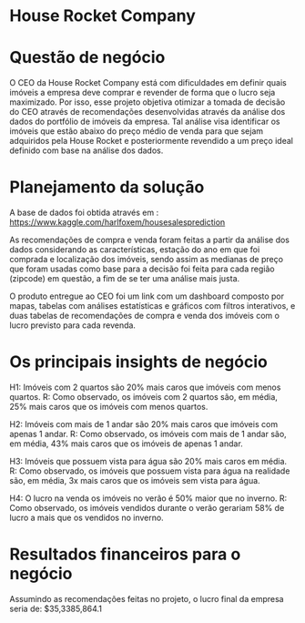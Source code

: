 # House Rocket Company

# Questão de negócio

O CEO da House Rocket Company está com dificuldades em definir quais imóveis a empresa deve comprar e revender de forma que o lucro seja maximizado. 
Por isso, esse projeto objetiva otimizar a tomada de decisão do CEO através de recomendações desenvolvidas através da análise dos dados do portfólio de imóveis da empresa. Tal análise visa identificar os imóveis que estão abaixo do preço médio de venda para que sejam adquiridos pela House Rocket e posteriormente revendido a um preço ideal definido com base na análise dos dados. 

# Planejamento da solução

A base de dados foi obtida através em : https://www.kaggle.com/harlfoxem/housesalesprediction

As recomendações de compra e venda foram feitas a partir da análise dos dados considerando as características, estação do ano em que foi comprada e localização dos imóveis, sendo assim as medianas de preço que foram usadas como base para a decisão foi feita para cada região (zipcode) em questão, a fim de se ter uma análise mais justa.

O produto entregue ao CEO foi um link com um dashboard composto por mapas, tabelas com análises estatísticas e gráficos com filtros interativos, e duas tabelas de recomendações de compra e venda dos imóveis com o lucro previsto para cada revenda.

# Os principais insights de negócio

H1: Imóveis com 2 quartos são 20% mais caros que imóveis com menos quartos.
R: Como observado, os imóveis com 2 quartos são, em média, 25% mais caros que os imóveis com menos quartos.

H2: Imóveis com mais de 1 andar são 20% mais caros que imóveis com apenas 1 andar.
R: Como observado, os imóveis com mais de 1 andar são, em média, 43% mais caros que os imóveis de apenas 1 andar.

H3: Imóveis que possuem vista para água são 20% mais caros em média.
R: Como observado, os imóveis que possuem vista para água na realidade são, em média, 3x mais caros que os imóveis sem vista para água.

H4: O lucro na venda os imóveis no verão é 50% maior que no inverno.
R: Como observado, os imóveis vendidos durante o verão gerariam 58% de lucro a mais que os vendidos no inverno.

# Resultados financeiros para o negócio

Assumindo as recomendações feitas no projeto, o lucro final da empresa seria de: $35,3385,864.1

